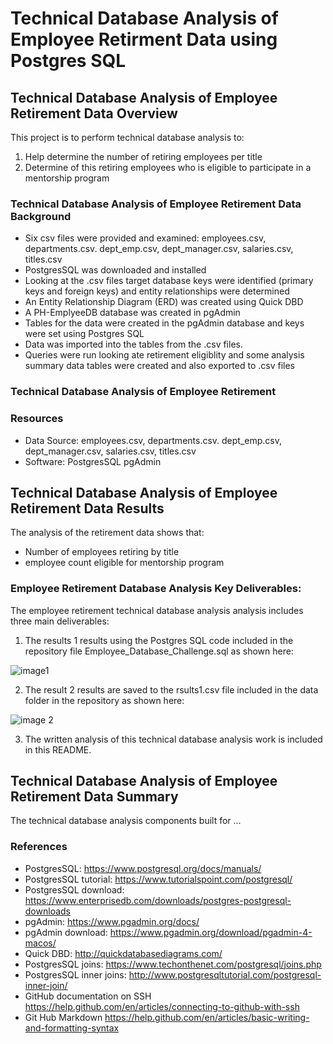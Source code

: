 # Technical Database Analysis of Employee Retirment Data using Postgres SQL

## Technical Database Analysis of Employee Retirement Data Overview
This project is to perform technical database analysis to:
1. Help determine the number of retiring employees per title
2. Determine of this retiring employees who is eligible to participate in a mentorship program

### Technical Database Analysis of Employee Retirement Data Background
* Six csv files were provided and examined: employees.csv, departments.csv. dept_emp.csv, dept_manager.csv, salaries.csv, titles.csv
* PostgresSQL was downloaded and installed
* Looking at the .csv files target database keys were identified (primary keys and foreign keys) and entity relationships were determined
* An Entity Relationship Diagram (ERD) was created using Quick DBD
* A PH-EmplyeeDB database was created in pgAdmin
* Tables for the data were created in the pgAdmin database and keys were set using Postgres SQL
* Data was imported into the tables from the .csv files.
* Queries were run looking ate retirement eligiblity and some analysis summary data tables were created and also exported to .csv files
### Technical Database Analysis of Employee Retirement


### Resources
- Data Source: employees.csv, departments.csv. dept_emp.csv, dept_manager.csv, salaries.csv, titles.csv
- Software: PostgresSQL pgAdmin

## Technical Database Analysis of Employee Retirement Data Results

The analysis of the retirement data shows that:
* Number of employees retiring by title
* employee count eligible for mentorship program


### Employee Retirement Database Analysis Key Deliverables:
The employee retirement technical database analysis analysis includes three main deliverables:
1. The results 1 results using the Postgres SQL code included in the repository file Employee_Database_Challenge.sql as shown here:

  ![image1](/Resources/result1.png)

2. The result 2 results are saved to the rsults1.csv file included in the data folder in the repository as shown here:

  ![image 2](/Resources/result2.png)

3. The written analysis of this technical database analysis work is included in this README.

## Technical Database Analysis of Employee Retirement Data Summary
The technical database analysis components built for ...

### References
* PostgresSQL: https://www.postgresql.org/docs/manuals/
* PostgresSQL tutorial: https://www.tutorialspoint.com/postgresql/
* PostgresSQL download: https://www.enterprisedb.com/downloads/postgres-postgresql-downloads
* pgAdmin: https://www.pgadmin.org/docs/
* pgAdmin download: https://www.pgadmin.org/download/pgadmin-4-macos/
* Quick DBD: http://quickdatabasediagrams.com/
* PostgresSQL joins: https://www.techonthenet.com/postgresql/joins.php
* PostgresSQL inner joins: http://www.postgresqltutorial.com/postgresql-inner-join/
* GitHub documentation on SSH https://help.github.com/en/articles/connecting-to-github-with-ssh
* Git Hub Markdown https://help.github.com/en/articles/basic-writing-and-formatting-syntax

